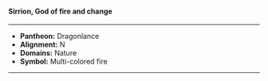 #### Sirrion, God of fire and change
___

- **Pantheon:** Dragonlance
- **Alignment:** N
- **Domains:** Nature
- **Symbol:** Multi-colored fire
___
